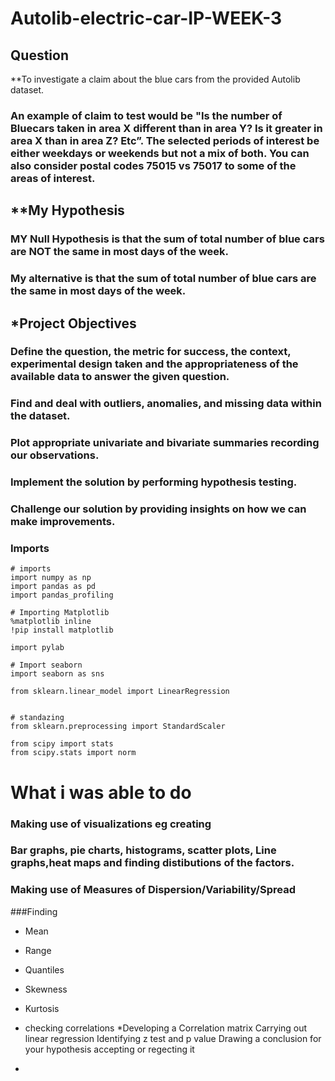 # Autolib-electric-car-IP-WEEK-3

##  Question
**To investigate a claim about the blue cars from the provided Autolib dataset.

### An example of claim to test would be "Is the number of Bluecars taken in area X different than in area Y? Is it greater in area X than in area Z? Etc”. The selected periods of interest be either weekdays or weekends but not a mix of both. You can also consider postal codes 75015 vs 75017 to some of the areas of interest. 

## **My Hypothesis


### MY Null Hypothesis is that the sum of total number of blue cars are NOT the same in most days of the week.
### My alternative is that the sum of total number of blue cars are the same in most days of the week.


## ***Project Objectives**
### Define the question, the metric for success, the context, experimental design taken and the appropriateness of the available data to answer the given question.
### Find and deal with outliers, anomalies, and missing data within the dataset.
### Plot appropriate univariate and bivariate summaries recording our observations.
### Implement the solution by performing hypothesis testing.
### Challenge our solution by providing insights on how we can make improvements.

### Imports
```
# imports
import numpy as np
import pandas as pd
import pandas_profiling

# Importing Matplotlib
%matplotlib inline
!pip install matplotlib

import pylab

# Import seaborn
import seaborn as sns

from sklearn.linear_model import LinearRegression


# standazing
from sklearn.preprocessing import StandardScaler

from scipy import stats
from scipy.stats import norm
```
# What i was able to do

### Making use of visualizations eg creating
### Bar graphs, pie charts, histograms, scatter plots, Line graphs,heat maps and finding distibutions of the factors.
### Making use of Measures of Dispersion/Variability/Spread


###Finding 
* Mean

* Range

* Quantiles

* Skewness

* Kurtosis

* checking correlations
*Developing a Correlation matrix
Carrying out linear regression
Identifying z test and p value
Drawing a conclusion for your hypothesis accepting or regecting it
*

